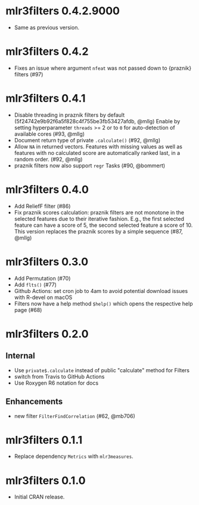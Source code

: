 <!-- NEWS.md is maintained by https://cynkra.github.io/fledge, do not edit -->

# mlr3filters 0.4.2.9000

- Same as previous version.


# mlr3filters 0.4.2

- Fixes an issue where argument `nfeat` was not passed down to {praznik} filters (#97)


# mlr3filters 0.4.1

- Disable threading in praznik filters by default (5f24742e9b92f6a5f828c4f755be3fb53427afdb, @mllg)
  Enable by setting hyperparameter `threads` >= 2 or to `0` for auto-detection of available cores (#93, @mllg)
- Document return type of private `.calculate()` (#92, @mllg)
- Allow `NA` in returned vectors.
  Features with missing values as well as features with no calculated score are automatically ranked last, in a random order.  (#92, @mllg)
- praznik filters now also support `regr` Tasks (#90, @bommert)


# mlr3filters 0.4.0

- Add ReliefF filter (#86)
- Fix praznik scores calculation: praznik filters are not monotone in the selected features due to their iterative fashion. E.g., the first selected feature can have a score of 5, the second selected feature a score of 10. This version replaces the praznik scores by a simple sequence (#87, @mllg)


# mlr3filters 0.3.0

- Add Permutation (#70)
- Add `flts()` (#77)
- Github Actions: set cron job to 4am to avoid potential download issues with R-devel on macOS
- Filters now have a help method `$help()` which opens the respective help page (#68)


# mlr3filters 0.2.0

## Internal

* Use `private$.calculate` instead of public "calculate" method for Filters
* switch from Travis to GitHub Actions
* Use Roxygen R6 notation for docs

## Enhancements

* new filter `FilterFindCorrelation` (#62, @mb706)


# mlr3filters 0.1.1

* Replace dependency `Metrics` with `mlr3measures`.


# mlr3filters 0.1.0

* Initial CRAN release.
